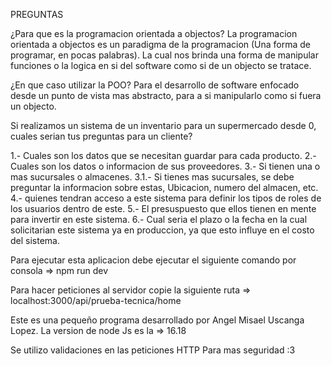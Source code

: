 PREGUNTAS

¿Para que es la programacion orientada a objectos? La programacion orientada a objectos es un paradigma de la programacion
(Una forma de programar, en pocas palabras). La cual nos brinda una forma de manipular funciones o la logica en si del software
como si de un objecto se tratace. 

¿En que caso utilizar la POO? Para el desarrollo de software enfocado desde un punto de vista mas abstracto, para a si manipularlo 
como si fuera un objecto.

Si realizamos un sistema de un inventario para un supermercado desde 0, cuales serian tus preguntas para un cliente?

1.- Cuales son los datos que se necesitan guardar para cada producto.
2.- Cuales son los datos o informacion de sus proveedores.
3.- Si tienen una o mas sucursales o almacenes.
3.1.- Si tienes mas sucursales, se debe preguntar la informacion sobre estas,
      Ubicacion, numero del almacen, etc.
4.- quienes tendran acceso a este sistema para definir los tipos de roles
    de los usuarios dentro de este.
5.- El presuspuesto que ellos tienen en mente para invertir en este sistema.
6.- Cual seria el plazo o la fecha en la cual solicitarian este sistema ya en produccion,
    ya que esto influye en el costo del sistema.

Para ejecutar esta aplicacion debe ejecutar el siguiente comando
por consola => npm run dev

Para hacer peticiones al servidor copie la siguiente ruta
=> localhost:3000/api/prueba-tecnica/home

Este es una pequeño programa desarrollado por Angel Misael Uscanga Lopez.
La version de node Js es la => 16.18

Se utilizo validaciones en las peticiones HTTP Para mas seguridad :3